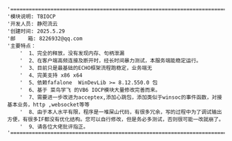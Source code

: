     '======================================================================================
    '模块说明: TBIOCP
    '开发人员: 静咫流云
    '创建时间: 2025.5.29
    '邮    箱: 8226932@qq.com
    '主要特点：
        '  1、完全的释放，没有发现内存、句柄泄漏
        '  2、在客户端高频连接及断开时，经长时间暴力测试，本服务端能稳定运行。      
        '  3、目前只是最基础的ECHO框架流程跑稳定，业务端无
        '  4、完美支持 x86 x64 
        '  5、依赖fafalone  WinDevLib >= 8.12.550.0 包
        '  6、基于 菜鸟学飞 的VB6 IOCP模块大量修改完善而来。      
        '  7、需要进一步改进为acceptex,添加心跳包，添加类似于winsoc的事件函数，对接基本业务，http ,websocket等等
        '  8、由于本人水平有限，程序是一堆屎山代码，有很多冗余，写的过程中为了调试输出方便，有很多IF都没有优化结构。您可以自行修改，但是务必多测试，否则很可能一改就崩了。
        '  9、请各位大佬批评指正。 
    '======================================================================================
